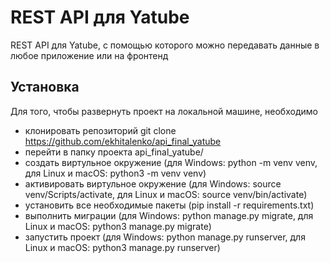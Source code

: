 # **REST API для Yatube**
REST API для Yatube, с помощью которого можно передавать данные в любое приложение или на фронтенд

## Установка

Для того, чтобы развернуть проект на локальной машине, необходимо
* клонировать репозиторий git clone https://github.com/ekhitalenko/api_final_yatube
* перейти в папку проекта api_final_yatube/
* создать виртульное окружение (для Windows: python -m venv venv, для Linux и macOS: python3 -m venv venv) 
* активировать виртульное окружение (для Windows: source venv/Scripts/activate, для Linux и macOS: source venv/bin/activate)
* установить все необходимые пакеты (pip install -r requirements.txt)
* выполнить миграции (для Windows: python manage.py migrate, для Linux и macOS: python3 manage.py migrate)
* запустить проект (для Windows: python manage.py runserver, для Linux и macOS: python3 manage.py runserver)

